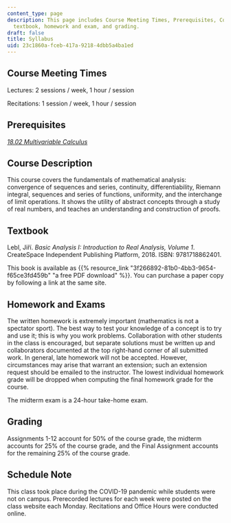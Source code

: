 ```yaml
---
content_type: page
description: This page includes Course Meeting Times, Prerequisites, Course Description,
  textbook, homework and exam, and grading.
draft: false
title: Syllabus
uid: 23c1860a-fceb-417a-9218-4dbb5a4ba1ed
---
```

## Course Meeting Times 

Lectures: 2 sessions / week, 1 hour / session

Recitations: 1 session / week, 1 hour / session

## Prerequisites

[*18.02 Multivariable Calculus*](/courses/mathematics/18-02sc-multivariable-calculus-fall-2010)

## Course Description

This course covers the fundamentals of mathematical analysis: convergence of sequences and series, continuity, differentiability, Riemann integral, sequences and series of functions, uniformity, and the interchange of limit operations. It shows the utility of abstract concepts through a study of real numbers, and teaches an understanding and construction of proofs.

## Textbook

Lebl, Jiří. *Basic Analysis I: Introduction to Real Analysis, Volume 1*. CreateSpace Independent Publishing Platform, 2018. ISBN: 9781718862401.

This book is available as {{% resource_link "3f266892-81b0-4bb3-9654-f65ce3fd459b" "a free PDF download" %}}. You can purchase a paper copy by following a link at the same site.

## Homework and Exams

The written homework is extremely important (mathematics is not a spectator sport). The best way to test your knowledge of a concept is to try and use it; this is why you work problems. Collaboration with other students in the class is encouraged, but separate solutions must be written up and collaborators documented at the top right-hand corner of all submitted work. In general, late homework will not be accepted. However, circumstances may arise that warrant an extension; such an extension request should be emailed to the instructor. The lowest individual homework grade will be dropped when computing the final homework grade for the course.

The midterm exam is a 24-hour take-home exam.

## Grading

Assignments 1-12 account for 50% of the course grade, the midterm accounts for 25% of the course grade, and the Final Assignment accounts for the remaining 25% of the course grade.

## Schedule Note

This class took place during the COVID-19 pandemic while students were not on campus. Prerecorded lectures for each week were posted on the class website each Monday. Recitations and Office Hours were conducted online.